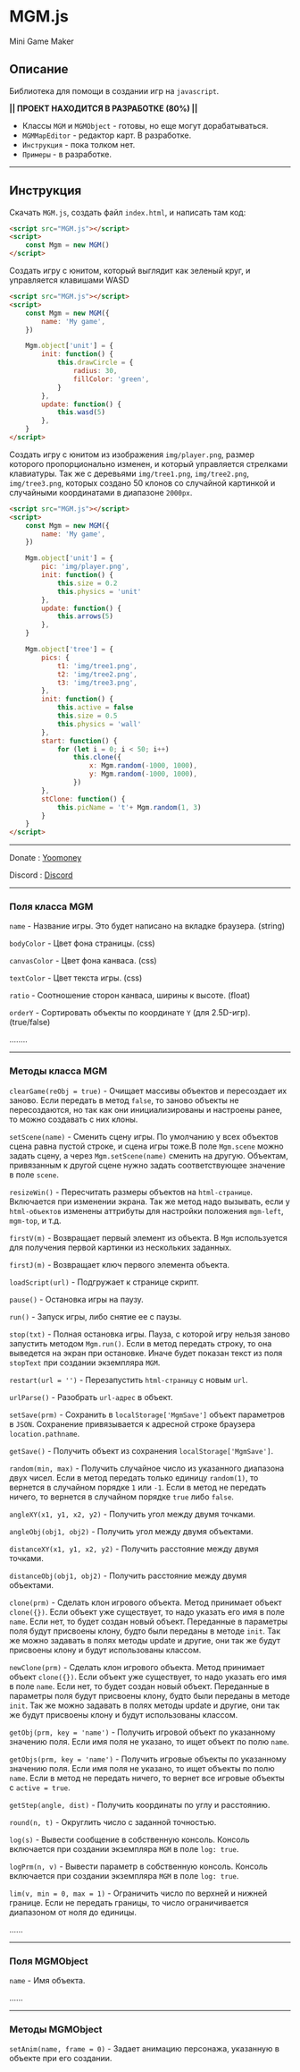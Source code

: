 # MGM.js
Mini Game Maker

## Описание

Библиотека для помощи в создании игр на `javascript`.

**|| ПРОЕКТ НАХОДИТСЯ В РАЗРАБОТКЕ (80%) ||**

- Классы `MGM` и `MGMObject` - готовы, но еще могут дорабатываться.
- `MGMMapEditor` - редактор карт. В разработке.
- `Инструкция` - пока толком нет.
- `Примеры` - в разработке.

____

## Инструкция

Скачать `MGM.js`, создать файл `index.html`, и написать там код:

```html
<script src="MGM.js"></script>
<script>
    const Mgm = new MGM()
</script>
```

Создать игру с юнитом, который выглядит как зеленый круг, и управляется клавишами WASD

```html
<script src="MGM.js"></script>
<script>
    const Mgm = new MGM({
        name: 'My game',
    })

    Mgm.object['unit'] = {
        init: function() {
            this.drawCircle = {
                radius: 30,
                fillColor: 'green',
            }
        },
        update: function() {
            this.wasd(5)
        },
    }
</script>
```

Создать игру с юнитом из изображения `img/player.png`, размер которого пропорционально изменен, и который управляется стрелками клавиатуры. Так же с деревьями `img/tree1.png`, `img/tree2.png`, `img/tree3.png`, которых создано 50 клонов со случайной картинкой и случайными координатами в диапазоне `2000px`.

```html
<script src="MGM.js"></script>
<script>
    const Mgm = new MGM({
        name: 'My game',
    })

    Mgm.object['unit'] = {
        pic: 'img/player.png', 
        init: function() {
            this.size = 0.2
            this.physics = 'unit'
        },
        update: function() {
            this.arrows(5)
        },
    }

    Mgm.object['tree'] = {
        pics: {
            t1: 'img/tree1.png',
            t2: 'img/tree2.png',
            t3: 'img/tree3.png',
        },
        init: function() {
            this.active = false
            this.size = 0.5
            this.physics = 'wall'
        },
        start: function() {
            for (let i = 0; i < 50; i++)
                this.clone({
                    x: Mgm.random(-1000, 1000),
                    y: Mgm.random(-1000, 1000),
                })
        },
        stClone: function() {
            this.picName = 't'+ Mgm.random(1, 3)
        }
    }
</script>
```
____

Donate : [Yoomoney](https://yoomoney.ru/to/410018410401723)

Discord : [Discord](https://discord.gg/mzmgJqH6Vj)

____

### Поля класса MGM

`name` - Название игры. Это будет написано на вкладке браузера. (string)

`bodyColor` - Цвет фона страницы. (css)

`canvasColor` - Цвет фона канваса. (css)

`textColor` - Цвет текста игры. (css)

`ratio` - Соотношение сторон канваса, ширины к высоте. (float)

`orderY` - Сортировать объекты по координате `Y` (для 2.5D-игр). (true/false)

........

____

### Методы класса MGM

`clearGame(reObj = true)` - Очищает массивы объектов и пересоздает их заново. Если передать в метод `false`, то заново объекты не пересоздаются, но так как они инициализированы и настроены ранее, то можно создавать с них клоны.

`setScene(name)` - Сменить сцену игры. По умолчанию у всех объектов сцена равна пустой строке, и сцена игры тоже.В поле `Mgm.scene` можно задать сцену, а через `Mgm.setScene(name)` сменить на другую. Объектам, привязанным к другой сцене нужно задать соответствующее значение в поле `scene`.

`resizeWin()` - Пересчитать размеры объектов на `html-странице`. Включается при изменении экрана. Так же метод надо вызывать, если у `html-объектов` изменены аттрибуты для настройки положения `mgm-left`, `mgm-top`, и т.д.

`firstV(m)` - Возвращает первый элемент из объекта. В `Mgm` используется для получения первой картинки из нескольких заданных.

`firstJ(m)` - Возвращает ключ первого элемента объекта.

`loadScript(url)` - Подгружает к странице скрипт.

`pause()` - Остановка игры на паузу.

`run()` - Запуск игры, либо снятие ее с паузы.

`stop(txt)` - Полная остановка игры. Пауза, с которой игру нельзя заново запустить методом `Mgm.run()`. Если в метод передать строку, то она выведется на экран при остановке. Иначе будет показан текст из поля `stopText` при создании экземпляра `MGM`.

`restart(url = '')` - Перезапустить `html-страницу` с новым `url`.

`urlParse()` - Разобрать `url-адрес` в объект.

`setSave(prm)` - Сохранить в `localStorage['MgmSave']` объект параметров в `JSON`. Сохранение привязывается к адресной строке браузера `location.pathname`.

`getSave()` - Получить объект из сохранения `localStorage['MgmSave']`.

`random(min, max)` - Получить случайное число из указанного диапазона двух чисел. Если в метод передать только единицу `random(1)`, то вернется в случайном порядке `1` или `-1`. Если в метод не передать ничего, то вернется в случайном порядке `true` либо `false`.

`angleXY(x1, y1, x2, y2)` - Получить угол между двумя точками.

`angleObj(obj1, obj2)` - Получить угол между двумя объектами.

`distanceXY(x1, y1, x2, y2)` - Получить расстояние между двумя точками.

`distanceObj(obj1, obj2)` - Получить расстояние между двумя объектами.

`clone(prm)` - Сделать клон игрового объекта. Метод принимает объект `clone({})`. Если объект уже существует, то надо указать его имя в поле `name`. Если нет, то будет создан новый объект. Переданные в параметры поля будут присвоены клону, будто были переданы в методе `init`. Так же можно задавать в полях методы update и другие, они так же будут присвоены клону и будут использованы классом.

`newClone(prm)` - Сделать клон игрового объекта. Метод принимает объект `clone({})`. Если объект уже существует, то надо указать его имя в поле `name`. Если нет, то будет создан новый объект. Переданные в параметры поля будут присвоены клону, будто были переданы в методе `init`. Так же можно задавать в полях методы update и другие, они так же будут присвоены клону и будут использованы классом.

`getObj(prm, key = 'name')` - Получить игровой объект по указанному значению поля. Если имя поля не указано, то ищет объект по полю `name`.

`getObjs(prm, key = 'name')` - Получить игровые объекты по указанному значению поля. Если имя поля не указано, то ищет объекты по полю `name`. Если в метод не передать ничего, то вернет все игровые объекты с `active = true`.

`getStep(angle, dist)` - Получить координаты по углу и расстоянию.

`round(n, t)` - Округлить число с заданной точностью.

`log(s)` - Вывести сообщение в собственную консоль. Консоль включается при создании экземпляра `MGM` в поле `log: true`.

`logPrm(n, v)` - Вывести параметр в собственную консоль. Консоль включается при создании экземпляра `MGM` в поле `log: true`.

`lim(v, min = 0, max = 1)` - Ограничить число по верхней и нижней границе. Если не передать границы, то число ограничивается диапазоном от ноля до единицы.

......

____

### Поля MGMObject

`name` - Имя объекта.

......

____

### Методы MGMObject

`setAnim(name, frame = 0)` - Задает анимацию персонажа, указанную в объекте при его создании. 